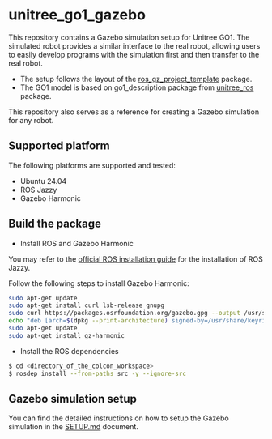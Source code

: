 # unitree_go1_gazebo

This repository contains a Gazebo simulation setup for Unitree GO1. The simulated robot provides a similar interface to
the real robot, allowing users to easily develop programs with the simulation first and then transfer to the real robot.

* The setup follows the layout of the [ros_gz_project_template](https://github.com/gazebosim/ros_gz_project_template)
  package.
* The GO1 model is based on go1_description package from [unitree_ros](https://github.com/unitreerobotics/unitree_ros)
  package.

This repository also serves as a reference for creating a Gazebo simulation for any robot.

## Supported platform

The following platforms are supported and tested:

* Ubuntu 24.04
* ROS Jazzy
* Gazebo Harmonic

## Build the package

* Install ROS and Gazebo Harmonic

You may refer to the [official ROS installation guide](https://docs.ros.org/en/jazzy/Installation.html) for the
installation of ROS Jazzy. 

Follow the following steps to install Gazebo Harmonic:

```bash
sudo apt-get update
sudo apt-get install curl lsb-release gnupg
sudo curl https://packages.osrfoundation.org/gazebo.gpg --output /usr/share/keyrings/pkgs-osrf-archive-keyring.gpg
echo "deb [arch=$(dpkg --print-architecture) signed-by=/usr/share/keyrings/pkgs-osrf-archive-keyring.gpg] http://packages.osrfoundation.org/gazebo/ubuntu-stable $(lsb_release -cs) main" | sudo tee /etc/apt/sources.list.d/gazebo-stable.list > /dev/null
sudo apt-get update
sudo apt-get install gz-harmonic
```

* Install the ROS dependencies

```bash
$ cd <directory_of_the_colcon_workspace>
$ rosdep install --from-paths src -y --ignore-src
```

## Gazebo simulation setup

You can find the detailed instructions on how to setup the Gazebo simulation in the [SETUP.md](docs/SETUP.md) document.


